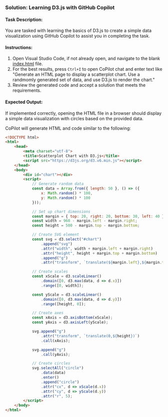 ### Solution: Learning D3.js with GitHub Copilot

#### Task Description:

You are tasked with learning the basics of D3.js to create a simple data visualization using GitHub Copilot to assist you in completing the task.

#### Instructions:

1. Open Visual Studio Code, if not already open, and navigate to the blank [index.html](index.html) file.
2. For the best results, press `Ctrl+I` to open CoPilot chat and enter text like "Generate an HTML page to display a scatterplot chart. Use a randmomly generated set of data, and use D3.js to render the chart."
3. Review the generated code and accept a solution that meets the requirements.

#### Expected Output:

If implemented correctly, opening the HTML file in a browser should display a simple data visualization with circles based on the provided data.

CoPilot will generate HTML and code similar to the following:
```html
<!DOCTYPE html>
<html>
    <head>
        <meta charset="utf-8">
        <title>Scatterplot Chart with D3.js</title>
        <script src="https://d3js.org/d3.v6.min.js"></script>
    </head>
    <body>
        <div id="chart"></div>
        <script>
            // Generate random data
            const data = Array.from({ length: 50 }, () => ({
                x: Math.random() * 100,
                y: Math.random() * 100
            }));

            // Set up chart dimensions
            const margin = { top: 20, right: 20, bottom: 30, left: 40 };
            const width = 960 - margin.left - margin.right;
            const height = 500 - margin.top - margin.bottom;

            // Create SVG element
            const svg = d3.select("#chart")
                .append("svg")
                .attr("width", width + margin.left + margin.right)
                .attr("height", height + margin.top + margin.bottom)
                .append("g")
                .attr("transform", `translate(${margin.left},${margin.top})`);

            // Create scales
            const xScale = d3.scaleLinear()
                .domain([0, d3.max(data, d => d.x)])
                .range([0, width]);

            const yScale = d3.scaleLinear()
                .domain([0, d3.max(data, d => d.y)])
                .range([height, 0]);

            // Create axes
            const xAxis = d3.axisBottom(xScale);
            const yAxis = d3.axisLeft(yScale);

            svg.append("g")
                .attr("transform", `translate(0,${height})`)
                .call(xAxis);

            svg.append("g")
                .call(yAxis);

            // Create circles
            svg.selectAll("circle")
                .data(data)
                .enter()
                .append("circle")
                .attr("cx", d => xScale(d.x))
                .attr("cy", d => yScale(d.y))
                .attr("r", 5);
        </script>
    </body>
</html>
```